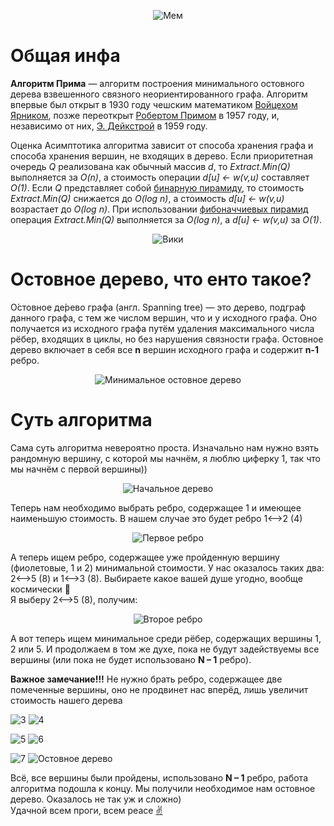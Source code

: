 <p align="center">
<img src="image/Мес.png" alt="Мем" title="Для Никиты">
</p>

# Общая инфа

**Алгоритм Прима** — алгоритм построения минимального остовного дерева взвешенного связного неориентированного графа. Алгоритм впервые был открыт в 1930 году чешским математиком [Войцехом Ярником](https://ru.wikipedia.org/wiki/%D0%AF%D1%80%D0%BD%D0%B8%D0%BA,_%D0%92%D0%BE%D0%B9%D1%82%D0%B5%D1%85 "Ярник, Войтех"), позже переоткрыт [Робертом Примом](https://ru.wikipedia.org/w/index.php?title=%D0%9F%D1%80%D0%B8%D0%BC,_%D0%A0%D0%BE%D0%B1%D0%B5%D1%80%D1%82&action=edit&redlink=1 "Прим, Роберт (страница отсутствует)") в 1957 году, и, независимо от них, [Э. Дейкстрой](https://ru.wikipedia.org/wiki/%D0%94%D0%B5%D0%B9%D0%BA%D1%81%D1%82%D1%80%D0%B0,_%D0%AD%D0%B4%D1%81%D0%B3%D0%B5%D1%80_%D0%92%D0%B8%D0%B1%D0%B5 "Дейкстра, Эдсгер Вибе") в 1959 году.

Оценка
Асимптотика алгоритма зависит от способа хранения графа и способа хранения вершин, не входящих в дерево. Если приоритетная очередь *Q* реализована как обычный массив *d*, то *Extract.Min(Q)* выполняется за *O(n)*, а стоимость операции *d[u] ← w(v,u)* составляет *O(1)*. Если *Q* представляет собой [бинарную пирамиду](https://ru.wikipedia.org/wiki/Двоичная_куча), то стоимость *Extract.Min(Q)* снижается до *O(log n)*, а стоимость *d[u] ← w(v,u)* возрастает до *O(log n)*. При использовании [фибоначчиевых пирамид](https://ru.wikipedia.org/wiki/Фибоначчиева_куча) операция *Extract.Min(Q)* выполняется за *O(log n)*, а *d[u] ← w(v,u)* за *O(1)*.

<p align="center">
<img src="image/Вики.png" alt="Вики" title="Вики">
</p>

# Остовное дерево, что енто такое?

О́стовное де́рево графа (англ. Spanning tree) — это дерево, подграф данного графа, с тем же числом вершин, что и у исходного графа. Оно получается из исходного графа путём удаления максимального числа рёбер, входящих в циклы, но без нарушения связности графа. Остовное дерево включает в себя все **n** вершин исходного графа и содержит **n-1** ребро.
<p align="center">
<img src="image/Минимальное остовное дерево.png" alt="Минимальное остовное дерево" title="Минимальное остовное дерево">
</p>

# Суть алгоритма

Сама суть алгоритма невероятно проста. Изначально нам нужно взять рандомную вершину, с которой мы начнём, я люблю циферку 1, так что мы начнём с первой вершины))

<p align="center">
<img src="image/0.png" alt="Начальное дерево" title="Начальное дерево">
</p>

Теперь нам необходимо выбрать ребро, содержащее 1 и имеющее наименьшую стоимость. В нашем случае это будет ребро 1<-->2 (4)

<p align="center">
<img src="image/1.png" alt="Первое ребро" title="Первое ребро">
</p>

А теперь ищем ребро, содержащее уже пройденную вершину (фиолетовые, 1 и 2) минимальной стоимости. У нас оказалось таких два: 2<-->5 (8)  и  1<-->3 (8). Выбираете какое вашей душе угодно, вообще космически 🌌                                                                        
Я выберу 2<-->5 (8), получим:

<p align="center">
<img src="image/2.png" alt="Второе ребро" title="Второе ребро">
</p>

А вот теперь ищем минимальное среди рёбер, содержащих вершины 1, 2 или 5. И продолжаем в том же духе, пока не будут задействуемы все вершины (или пока не будет использовано **N – 1** ребро).  

**Важное замечание!!!** Не нужно брать ребро, содержащее две помеченные вершины, оно не продвинет нас вперёд, лишь увеличит стоимость нашего дерева

<p align="left">
<img src="image/3_1.png" alt="3" title="3">
<align="right">
<img src="image/4_1.png" alt="4" title="4">
</p>
<p align="left">
<img src="image/5_1.png" alt="5" title="5">
<align="right">
<img src="image/6_1.png" alt="6" title="6">
</p>
<p align="left">
<img src="image/7_1.png" alt="7" title="7">
<align="right">
<img src="image/Остовное дерево_1.png" alt="Остовное дерево" title="Остовное дерево">
</p>

Всё, все вершины были пройдены, использовано **N – 1** ребро, работа алгоритма подошла к концу. Мы получили необходимое нам остовное дерево. Оказалось не так уж и сложно)                                                          
Удачной всем проги, всем peace [✌](https://www.youtube.com/watch?v=dQw4w9WgXcQ)
